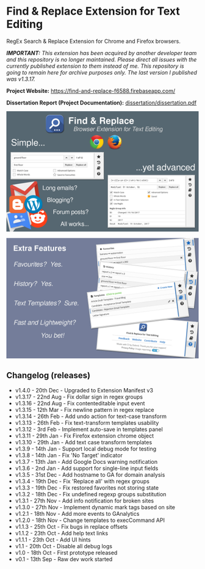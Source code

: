 # Find & Replace Extension for Text Editing
RegEx Search & Replace Extension for Chrome and Firefox browsers.

***IMPORTANT:*** *This extension has been acquired by another developer team and this repository is no longer maintained. Please direct all issues with the currently published extension to them instead of me. This repository is going to remain here for archive purposes only. The last version I published was v1.3.17.*

**Project Website:** https://find-and-replace-f6588.firebaseapp.com/

**Dissertation Report (Project Documentation):** [dissertation/dissertation.pdf](dissertation/dissertation.pdf)

![Find & Replace Browser Extension - Web Store Screenshot A](graphics/web-store/Search-and-Replace-Web-Store-A.jpg)

![Find & Replace Browser Extension - Web Store Screenshot B](graphics/web-store/Search-and-Replace-Web-Store-B.jpg)

## Changelog (releases)
- v1.4.0 - 20th Dec - Upgraded to Extension Manifest v3
- v1.3.17 - 22nd Aug - Fix dollar sign in regex groups
- v1.3.16 - 22nd Aug - Fix contenteditable input event
- v1.3.15 - 12th Mar - Fix newline pattern in regex replace
- v1.3.14 - 26th Feb - Add undo action for text-case transform
- v1.3.13 - 26th Feb - Fix text-transform templates usability
- v1.3.12 - 3rd Feb - Implement auto-save in templates panel
- v1.3.11 - 29th Jan - Fix Firefox extension chrome object
- v1.3.10 - 29th Jan - Add text case transform templates
- v1.3.9 - 14th Jan - Support local debug mode for testing
- v1.3.8 - 14th Jan - Fix 'No Target' indicator
- v1.3.7 - 13th Jan - Add Google Docs warning notification
- v1.3.6 - 2nd Jan - Add support for single-line input fields
- v1.3.5 - 31st Dec - Add hostname to GA for domain analysis
- v1.3.4 - 19th Dec - Fix 'Replace all' with regex groups
- v1.3.3 - 19th Dec - Fix restored favorites not storing state
- v1.3.2 - 18th Dec - Fix undefined regexp groups substitution
- v1.3.1 - 27th Nov - Add info notification for broken sites
- v1.3.0 - 27th Nov - Implement dynamic mark tags based on site
- v1.2.1 - 18th Nov - Add more events to GAnalytics
- v1.2.0 - 18th Nov - Change templates to execCommand API
- v1.1.3 - 25th Oct - Fix bugs in replace offsets
- v1.1.2 - 23th Oct - Add help text links
- v1.1.1 - 23th Oct - Add UI hints
- v1.1 - 20th Oct - Disable all debug logs
- v1.0 - 18th Oct - First prototype released
- v0.1 - 13th Sep - Raw dev work started
